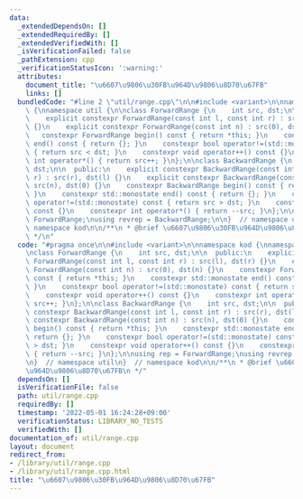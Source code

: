```yaml
---
data:
  _extendedDependsOn: []
  _extendedRequiredBy: []
  _extendedVerifiedWith: []
  _isVerificationFailed: false
  _pathExtension: cpp
  _verificationStatusIcon: ':warning:'
  attributes:
    document_title: "\u6607\u9806\u30FB\u964D\u9806\u8D70\u67FB"
    links: []
  bundledCode: "#line 2 \"util/range.cpp\"\n\n#include <variant>\n\nnamespace kod\
    \ {\nnamespace util {\n\nclass ForwardRange {\n    int src, dst;\n\n  public:\n\
    \    explicit constexpr ForwardRange(const int l, const int r) : src(l), dst(r)\
    \ {}\n    explicit constexpr ForwardRange(const int n) : src(0), dst(n) {}\n \
    \   constexpr ForwardRange begin() const { return *this; }\n    constexpr std::monostate\
    \ end() const { return {}; }\n    constexpr bool operator!=(std::monostate) const\
    \ { return src < dst; }\n    constexpr void operator++() const {}\n    constexpr\
    \ int operator*() { return src++; }\n};\n\nclass BackwardRange {\n    int src,\
    \ dst;\n\n  public:\n    explicit constexpr BackwardRange(const int l, const int\
    \ r) : src(r), dst(l) {}\n    explicit constexpr BackwardRange(const int n) :\
    \ src(n), dst(0) {}\n    constexpr BackwardRange begin() const { return *this;\
    \ }\n    constexpr std::monostate end() const { return {}; }\n    constexpr bool\
    \ operator!=(std::monostate) const { return src > dst; }\n    constexpr void operator++()\
    \ const {}\n    constexpr int operator*() { return --src; }\n};\n\nusing rep =\
    \ ForwardRange;\nusing revrep = BackwardRange;\n\n}  // namespace util\n}  //\
    \ namespace kod\n\n/**\n * @brief \u6607\u9806\u30FB\u964D\u9806\u8D70\u67FB\n\
    \ */\n"
  code: "#pragma once\n\n#include <variant>\n\nnamespace kod {\nnamespace util {\n\
    \nclass ForwardRange {\n    int src, dst;\n\n  public:\n    explicit constexpr\
    \ ForwardRange(const int l, const int r) : src(l), dst(r) {}\n    explicit constexpr\
    \ ForwardRange(const int n) : src(0), dst(n) {}\n    constexpr ForwardRange begin()\
    \ const { return *this; }\n    constexpr std::monostate end() const { return {};\
    \ }\n    constexpr bool operator!=(std::monostate) const { return src < dst; }\n\
    \    constexpr void operator++() const {}\n    constexpr int operator*() { return\
    \ src++; }\n};\n\nclass BackwardRange {\n    int src, dst;\n\n  public:\n    explicit\
    \ constexpr BackwardRange(const int l, const int r) : src(r), dst(l) {}\n    explicit\
    \ constexpr BackwardRange(const int n) : src(n), dst(0) {}\n    constexpr BackwardRange\
    \ begin() const { return *this; }\n    constexpr std::monostate end() const {\
    \ return {}; }\n    constexpr bool operator!=(std::monostate) const { return src\
    \ > dst; }\n    constexpr void operator++() const {}\n    constexpr int operator*()\
    \ { return --src; }\n};\n\nusing rep = ForwardRange;\nusing revrep = BackwardRange;\n\
    \n}  // namespace util\n}  // namespace kod\n\n/**\n * @brief \u6607\u9806\u30FB\
    \u964D\u9806\u8D70\u67FB\n */"
  dependsOn: []
  isVerificationFile: false
  path: util/range.cpp
  requiredBy: []
  timestamp: '2022-05-01 16:24:28+09:00'
  verificationStatus: LIBRARY_NO_TESTS
  verifiedWith: []
documentation_of: util/range.cpp
layout: document
redirect_from:
- /library/util/range.cpp
- /library/util/range.cpp.html
title: "\u6607\u9806\u30FB\u964D\u9806\u8D70\u67FB"
---
```


